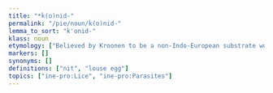 ```yaml
---
title: "*ḱ(o)nid-"
permalink: "/pie/noun/ḱ(o)nid-"
lemma_to_sort: "k'onid-"
klass: noun
etymology: ["Believed by Kroonen to be a non-Indo-European substrate word related to Latin lēns (“id.”)."]
markers: []
synonyms: []
definitions: ["nit", "louse egg"]
topics: ["ine-pro:Lice", "ine-pro:Parasites"]
---
```

